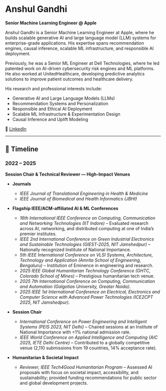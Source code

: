 # Anshul Gandhi  
**Senior Machine Learning Engineer @ Apple**

Anshul Gandhi is a Senior Machine Learning Engineer at Apple, where he builds scalable generative AI and large language model (LLM) systems for enterprise-grade applications. His expertise spans recommendation engines, causal inference, scalable ML infrastructure, and responsible AI deployment.  

Previously, he was a Senior ML Engineer at Dell Technologies, where he led patented work on AI-driven cybersecurity risk engines and ML platforms. He also worked at UnitedHealthcare, developing predictive analytics solutions to improve patient outcomes and healthcare delivery.  

His research and professional interests include:  
- Generative AI and Large Language Models (LLMs)  
- Recommendation Systems and Personalization  
- Responsible and Ethical AI Deployment  
- Scalable ML Infrastructure & Experimentation Design  
- Causal Inference and Uplift Modeling  

🔗 [LinkedIn](https://www.linkedin.com/in/anshul-gandhi/)  

---

## 📅 Timeline

### 2022 – 2025  
**Session Chair & Technical Reviewer — High-Impact Venues**

- **Journals**
  - *IEEE Journal of Translational Engineering in Health & Medicine*  
  - *IEEE Journal of Biomedical and Health Informatics (JBHI)*  

- **Flagship IEEE/ACM-affiliated AI & ML Conferences**  
  - *16th International IEEE Conference on Computing, Communication and Networking Technologies (IIT Indore)* – Evaluated research across AI, networking, and distributed computing at one of India’s premier institutes.  
  - *IEEE 2nd International Conference on Green Industrial Electronics and Sustainable Technologies (GIEST-2025, NIT Jamshedpur)* – Nationally recognized Institute of National Importance.  
  - *5th IEEE International Conference on VLSI Systems, Architecture, Technology and Application (Amrita School of Engineering, Bengaluru)* – Institution of Eminence in engineering and research.  
  - *2025 IEEE Global Humanitarian Technology Conference (GHTC, Colorado School of Mines)* – Prestigious humanitarian tech venue.  
  - *2025 7th International Conference on Computing, Communication and Automation (Galgotias University, Greater Noida)*.  
  - *2025 IEEE 1st International Conference on Electrical, Electronics and Computer Science with Advanced Power Technologies (ICE2CPT 2025, NIT Jamshedpur)*.  

- **Session Chair**
  - *International Conference on Power Engineering and Intelligent Systems (PEIS 2023, NIT Delhi)* – Chaired sessions at an Institute of National Importance with <1% national admission rate.  
  - *IEEE World Conference on Applied Intelligence and Computing (AIC 2025, IETE Delhi Centre)* – Contributed to a globally competitive venue (2,110 submissions from 19 countries, 14% acceptance rate).  

- **Humanitarian & Societal Impact**
  - *Reviewer, IEEE Tech4Good Humanitarian Program* – Assessed AI proposals with focus on societal impact, accessibility, and sustainability; provided funding recommendations for public sector and global development projects.  
